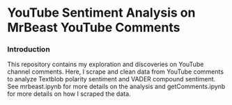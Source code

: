 # YouTube Sentiment Analysis on MrBeast YouTube Comments
### Introduction
This repository contains my exploration and discoveries on YouTube channel comments. Here, I scrape and clean data from YouTube comments to analyze Textblob polarity sentiment and VADER compound sentiment. See mrbeast.ipynb for more details on the analysis and getComments.ipynb for more details on how I scraped the data.
